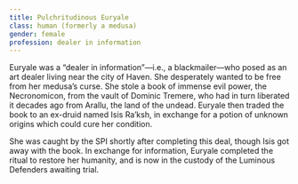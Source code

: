```yaml
---
title: Pulchritudinous Euryale
class: human (formerly a medusa)
gender: female
profession: dealer in information
---
```


Euryale was a “dealer in information”—i.e., a blackmailer—who posed as an art dealer living near the city of Haven. She desperately wanted to be free from her medusa’s curse. She stole a book of immense evil power, the Necronomicon, from the vault of Dominic Tremere, who had in turn liberated it decades ago from Arallu, the land of the undead. Euryale then traded the book to an ex-druid named Isis Ra’ksh, in exchange for a potion of unknown origins which could cure her condition.

She was caught by the SPI shortly after completing this deal, though Isis got away with the book. In exchange for information, Euryale completed the ritual to restore her humanity, and is now in the custody of the Luminous Defenders awaiting trial.

